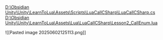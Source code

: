 [D:\Obsidian Unity\Unity\LearnToLua\Assets\Scripts\LuaCallCSharp\LuaCallCSharp.cs](file:///d%3A/Obsidian%20Unity/Unity/LearnToLua/Assets/Scripts/LuaCallCSharp/LuaCallCSharp.cs)
[D:\Obsidian Unity\Unity\LearnToLua\Assets\Lua\LuaCallCSharp\Lesson2_CallEnum.lua](file:///d%3A/Obsidian%20Unity/Unity/LearnToLua/Assets/Lua/LuaCallCSharp/Lesson2_CallEnum.lua)

![[Pasted image 20250602125113.png]]